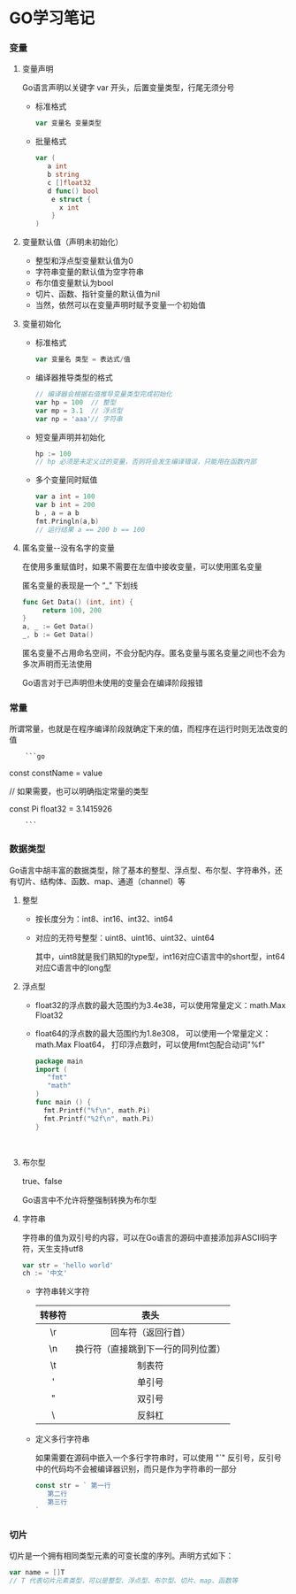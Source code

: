 
# 				GO学习笔记

### 变量

1. 变量声明

   Go语言声明以关键字 var 开头，后置变量类型，行尾无须分号

   + 标准格式

     ```go
     var 变量名 变量类型
     ```

   + 批量格式

     ```go
     var (
     	a int
       	b string
       	c []float32
       	d func() bool
         e struct {
           x int
         }
     )

     ```

2. 变量默认值（声明未初始化）

   + 整型和浮点型变量默认值为0
   + 字符串变量的默认值为空字符串
   + 布尔值变量默认为bool
   + 切片、函数、指针变量的默认值为nil
   + 当然，依然可以在变量声明时赋予变量一个初始值

3. 变量初始化

   + 标准格式

     ```go
     var 变量名 类型 = 表达式/值
     ```

   + 编译器推导类型的格式

     ```go
     // 编译器会根据右值推导变量类型完成初始化
     var hp = 100  // 整型
     var mp = 3.1  // 浮点型
     var np = 'aaa'// 字符串
     ```

   + 短变量声明并初始化

     ```go
     hp := 100
     // hp 必须是未定义过的变量，否则将会发生编译错误，只能用在函数内部
     ```

   + 多个变量同时赋值

     ```go
     var a int = 100
     var b int = 200
     b , a = a b
     fmt.Pringln(a,b)
     // 运行结果 a == 200 b == 100

     ```

4. 匿名变量--没有名字的变量

   在使用多重赋值时，如果不需要在左值中接收变量，可以使用匿名变量

   匿名变量的表现是一个 “_" 下划线

   ```go
   func Get Data() (int, int) {
     	return 100, 200
   }
   a, _ := Get Data()
   _, b := Get Data()
   ```

   匿名变量不占用命名空间，不会分配内存。匿名变量与匿名变量之间也不会为多次声明而无法使用

   Go语言对于已声明但未使用的变量会在编译阶段报错

### 常量

​	所谓常量，也就是在程序编译阶段就确定下来的值，而程序在运行时则无法改变的值

        ```go
const constName = value

// 如果需要，也可以明确指定常量的类型

const Pi float32 = 3.1415926

        ```


### 数据类型

​	Go语言中胡丰富的数据类型，除了基本的整型、浮点型、布尔型、字符串外，还有切片、结构体、函数、map、通道（channel）等

1. 整型

   + 按长度分为：int8、int16、int32、int64
   + 对应的无符号整型：uint8、uint16、uint32、uint64

      其中，uint8就是我们熟知的type型，int16对应C语言中的short型，int64对应C语言中的long型

2. 浮点型

   + float32的浮点数的最大范围约为3.4e38，可以使用常量定义：math.Max Float32

   + float64的浮点数的最大范围约为1.8e308， 可以使用一个常量定义：math.Max Float64， 打印浮点数时，可以使用fmt包配合动词"%f"

     ```go
     package main
     import (
     	"fmt"
       	"math"
     )
     func main () {
       fmt.Printf("%f\n", math.Pi)
       fmt.Printf("%2f\n", math.Pi)
     }
     ```

     ​

3. 布尔型

   true、false

   Go语言中不允许将整强制转换为布尔型

4. 字符串

   字符串的值为双引号的内容，可以在Go语言的源码中直接添加非ASCII码字符，天生支持utf8

   ``` go
   var str = 'hello world'
   ch := '中文'
   ```

   + 字符串转义字符

     | 转移符  |        表头         |
     | :--: | :---------------: |
     |  \r  |     回车符（返回行首）     |
     |  \n  | 换行符（直接跳到下一行的同列位置） |
     |  \t  |        制表符        |
     |  \'  |        单引号        |
     |  \"  |        双引号        |
     |  \\  |        反斜杠        |

   + 定义多行字符串

     如果需要在源码中嵌入一个多行字符串时，可以使用 "`" 反引号，反引号中的代码均不会被编译器识别，而只是作为字符串的一部分

     ```go
     const str = ` 第一行
     	第二行
     	第三行
     `
     ```

### 切片

切片是一个拥有相同类型元素的可变长度的序列。声明方式如下：

```go
var name = []T
// T 代表切片元素类型，可以是整型、浮点型、布尔型、切片、map、函数等
```

